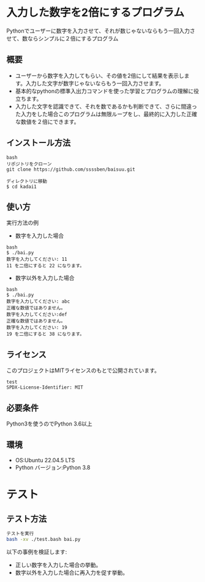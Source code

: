 # 入力した数字を2倍にするプログラム

Pythonでユーザーに数字を入力させて、それが数じゃないならもう一回入力させて、数ならシンプルに２倍にするプログラム

## 概要

- ユーザーから数字を入力してもらい、その値を2倍にして結果を表示します。入力した文字が数字じゃないならもう一回入力させます。
- 基本的なpythonの標準入出力コマンドを使った学習とプログラムの理解に役立ちます。
- 入力した文字を認識できて、それを数であるかも判断できて、さらに間違った入力をした場合このプログラムは無限ループをし、最終的に入力した正確な数値を２倍にできます。

## インストール方法

```
bash
リポジトリをクローン
git clone https://github.com/ssssben/baisuu.git

ディレクトリに移動
$ cd kadai1
```
## 使い方

実行方法の例

- 数字を入力した場合

```
bash
$ ./bai.py
数字を入力してください: 11
11 を二倍にすると 22 になります。
```
- 数字以外を入力した場合
```
bash
$ ./bai.py
数字を入力してください: abc
正確な数値ではありません。
数字を入力してください:def
正確な数値ではありません。
数字を入力してください: 19
19 を二倍にすると 38 になります。
```

## ライセンス

このプロジェクトはMITライセンスのもとで公開されています。
```
test
SPDX-License-Identifier: MIT
```
## 必要条件
Python3を使うのでPython 3.6以上

## 環境
- OS:Ubuntu 22.04.5 LTS
- Python バージョン:Python 3.8

# テスト

## テスト方法
```bash
テストを実行
bash -xv ./test.bash bai.py
```
以下の事例を検証します:
- 正しい数字を入力した場合の挙動。
- 数字以外を入力した場合に再入力を促す挙動。
